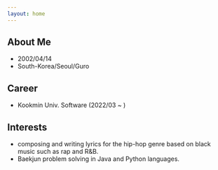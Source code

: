 ```yaml
---
layout: home
---
```


## About Me

- 2002/04/14
- South-Korea/Seoul/Guro

## Career

- Kookmin Univ. Software (2022/03 ~ )

## Interests

- composing and writing lyrics for the hip-hop genre based on black music such as rap and R&B.
- Baekjun problem solving in Java and Python languages.